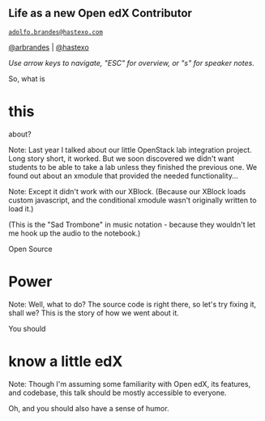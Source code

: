 ## Life as a new Open edX Contributor

[`adolfo.brandes@hastexo.com`](mailto:adolfo.brandes@hastexo.com)

[@arbrandes](https://twitter.com/arbrandes) | [@hastexo](https://twitter.com/hastexo)

*Use arrow keys to navigate, "ESC" for overview, or "s" for speaker notes.*


So, what is
# this
about?

Note: Last year I talked about our little OpenStack lab integration project.
Long story short, it worked.  But we soon discovered we didn't want students to
be able to take a lab unless they finished the previous one.  We found out
about an xmodule that provided the needed functionality...


<!-- .slide: data-background-image="images/sad_trombone.svg" data-background-size="contain" -->

Note: Except it didn't work with our XBlock.  (Because our XBlock loads custom
javascript, and the conditional xmodule wasn't originally written to load it.)

(This is the "Sad Trombone" in music notation - because they wouldn't let me
hook up the audio to the notebook.)


Open Source
# Power

Note: Well, what to do?  The source code is right there, so let's try fixing
it, shall we?  This is the story of how we went about it.


You should
# know a little edX

Note: Though I'm assuming some familiarity with Open edX, its features, and
codebase, this talk should be mostly accessible to everyone.

Oh, and you should also have a sense of humor.

